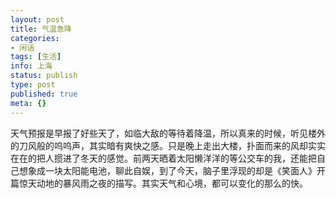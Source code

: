 ```yaml
---
layout: post
title: 气温急降
categories:
- 闲话
tags: [生活]
info: 上海
status: publish
type: post
published: true
meta: {}
---
```


天气预报是早报了好些天了，如临大敌的等待着降温，所以真来的时候，听见楼外的刀风般的呜呜声，其实暗有爽快之感。只是晚上走出大楼，扑面而来的风却实实在在的把人掼进了冬天的感觉。前两天晒着太阳懒洋洋的等公交车的我，还能把自己想象成一块太阳能电池，聊此自娱，到了今天，脑子里浮现的却是《笑面人》开篇惊天动地的暴风雨之夜的描写。其实天气和心境，都可以变化的那么的快。
